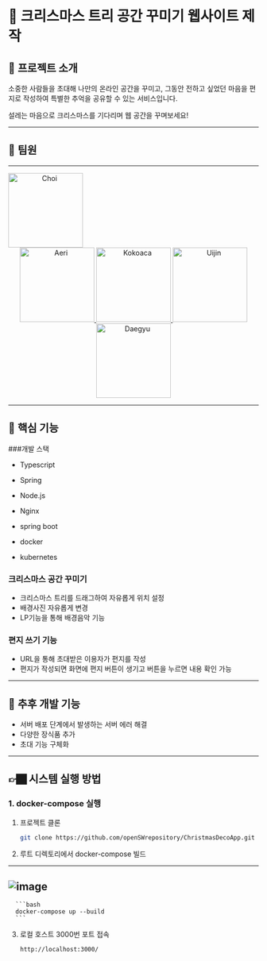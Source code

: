 # 🎄 크리스마스 트리 공간 꾸미기 웹사이트 제작

## 📁 프로젝트 소개

소중한 사람들을 초대해 나만의 온라인 공간을 꾸미고, 그동안 전하고 싶었던 마음을 편지로 작성하여 특별한 추억을 공유할 수 있는 서비스입니다.

설레는 마음으로 크리스마스를 기다리며 웹 공간을 꾸며보세요!

---

## 👥 팀원

---
<p align="center">
  <a href="https://github.com/StarChoiMarine" style="display: grid; " >
    <img src="https://github.com/user-attachments/assets/8e7f5396-2a04-4bf9-ae19-293051c96b06" alt="Choi" width="150" height="150" />
  </a>
  <a href="https://github.com/Aeri0730">
    <img src="https://github.com/user-attachments/assets/9338fa55-59d2-4229-b243-a7be93f239f4" alt="Aeri" width="150" height="150" />
  </a>
  <a href="https://github.com/Kokoaca">
    <img src="https://github.com/user-attachments/assets/6adf6024-07a1-4066-afdf-c5dea6ff6f98" alt="Kokoaca" width="150" height="150" />
  </a>
  <a href="https://github.com/uijin00">
    <img src="https://github.com/user-attachments/assets/857fb21a-ec8a-4812-a9b7-0b3b15b70187" alt="Uijin" width="150" height="150" />
  </a>
  <a href="https://github.com/Chang-Daegyu">
    <img src="https://github.com/user-attachments/assets/2499957a-f556-46a5-827d-6832bcb0e4af" alt="Daegyu" width="150" height="150" />
  </a>
</p>


---

## 🔴 핵심 기능

###개발 스택
- Typescript
- Spring
- Node.js
- Nginx
- spring boot

- docker
- kubernetes

### 크리스마스 공간 꾸미기

- 크리스마스 트리를 드래그하여 자유롭게 위치 설정
- 배경사진 자유롭게 변경
- LP기능을 통해 배경음악 기능

### 편지 쓰기 기능

- URL을 통해 초대받은 이용자가 편지를 작성
- 편지가 작성되면 화면에 편지 버튼이 생기고 버튼을 누르면 내용 확인 가능

---



## 💫 추후 개발 기능

- 서버 배포 단계에서 발생하는 서버 에러 해결
- 다양한 장식품 추가
- 초대 기능 구체화

---

## 👉🏿 시스템 실행 방법

### 1. docker-compose 실행

1. 프로젝트 클론
    
    ```bash
    git clone https://github.com/openSWrepository/ChristmasDecoApp.git
    ```
    
2. 루트 디렉토리에서 docker-compose 빌드
---
![image](https://github.com/user-attachments/assets/72735d13-e361-44f3-b84f-b2474557085d)
---

      ```bash
      docker-compose up --build
      ```

3. 로컬 호스트 3000번 포트 접속
    ```bash
    http://localhost:3000/
    ```


